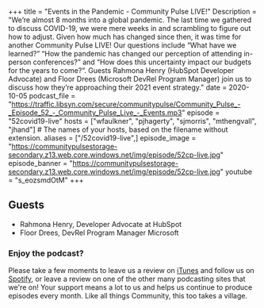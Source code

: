 +++
title = "Events in the Pandemic - Community Pulse LIVE!"
Description = "We’re almost 8 months into a global pandemic. The last time we gathered to discuss COVID-19, we were mere weeks in and scrambling to figure out how to adjust. Given how much has changed since then, it was time for another Community Pulse LIVE! Our questions include “What have we learned?” “How the pandemic has changed our perception of attending in-person conferences?” and “How does this uncertainty impact our budgets for the years to come?”. Guests Rahmona Henry (HubSpot Developer Advocate) and Floor Drees (Microsoft DevRel Program Manager) join us to discuss how they’re approaching their 2021 event strategy."
date = 2020-10-05
podcast_file = "https://traffic.libsyn.com/secure/communitypulse/Community_Pulse_-_Episode_52_-_Community_Pulse_Live_-_Events.mp3"
episode = "52covid19-live"
hosts = ["wfaulkner", "pjhagerty", "sjmorris", "mthengvall", "jhand"] # The names of your hosts, based on the filename without extension.
aliases = ["/52covid19-live",]
episode_image = "https://communitypulsestorage-secondary.z13.web.core.windows.net/img/episode/52cp-live.jpg"
episode_banner = "https://communitypulsestorage-secondary.z13.web.core.windows.net/img/episode/52cp-live.jpg"
youtube = "s_eozsmdOtM"
+++

## Guests

- Rahmona Henry, Developer Advocate at HubSpot
- Floor Drees, DevRel Program Manager Microsoft

### Enjoy the podcast?
Please take a few moments to leave us a review on [iTunes](https://itunes.apple.com/us/podcast/community-pulse/id1218368182?mt=2) and follow us on [Spotify](https://open.spotify.com/show/3I7g5WfMSgpWu38zZMjet?si=565TMb81SaWwrJYbAIeOxQ), or leave a review on one of the other many podcasting sites that we're on! Your support means a lot to us and helps us continue to produce episodes every month. Like all things Community, this too takes a village.
